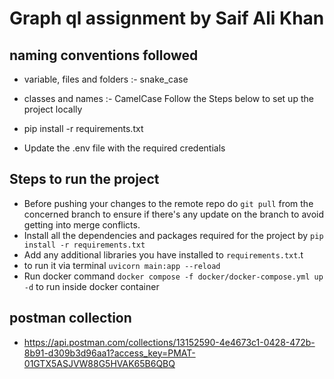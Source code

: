 # Graph ql assignment by Saif Ali Khan

## naming conventions followed
* variable, files and folders :- snake_case
* classes and names :- CamelCase
Follow the Steps below to set up the project locally

* pip install -r requirements.txt
* Update the .env file with the required credentials 



## Steps to run the project
- Before pushing your changes to the remote repo do `git pull` from the concerned branch to ensure if there's any update on the branch to avoid getting into merge conflicts.
- Install all the dependencies and packages required for the project by `pip install -r requirements.txt`
- Add any additional libraries you have installed to `requirements.txt`.t
- to run it via terminal `uvicorn main:app --reload`
- Run docker command `docker compose -f docker/docker-compose.yml up -d` to run inside docker container
## postman collection
- https://api.postman.com/collections/13152590-4e4673c1-0428-472b-8b91-d309b3d96aa1?access_key=PMAT-01GTX5ASJVW88G5HVAK65B6QBQ